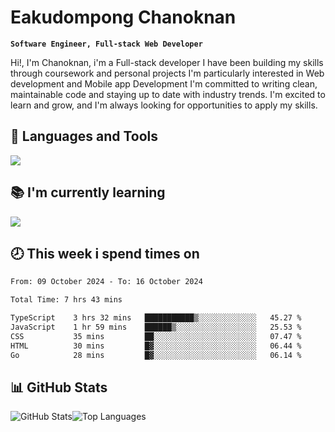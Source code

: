 # Eakudompong Chanoknan

**`Software Engineer, Full-stack Web Developer`**

<p>Hi!, I'm Chanoknan, i'm a Full-stack developer I have been building my skills
through coursework and personal projects I'm particularly interested in Web development
and Mobile app Development I'm committed to writing clean, maintainable
code and staying up to date with industry trends. I'm excited to learn
and grow, and I'm always looking for opportunities to apply my skills.</p>

## 🔧 Languages and Tools

  <a href="https://skillicons.dev">
    <img src="https://skillicons.dev/icons?i=typescript,javascript,html,css,php,java,python,laravel,nodejs,mongodb,react,nextjs,tailwind,mysql,planetscale,postgres,firebase&perline=9" />
  </a>
  
## 📚 I'm currently learning
  <a href="https://skillicons.dev">
    <img src="https://skillicons.dev/icons?i=go,rust,kotlin,androidstudio,graphql,docker,kubernetes,gcp,aws" />
  </a>

## 🕗 This week i spend times on

<!--START_SECTION:waka-->

```txt
From: 09 October 2024 - To: 16 October 2024

Total Time: 7 hrs 43 mins

TypeScript    3 hrs 32 mins   ███████████▒░░░░░░░░░░░░░   45.27 %
JavaScript    1 hr 59 mins    ██████▒░░░░░░░░░░░░░░░░░░   25.53 %
CSS           35 mins         ██░░░░░░░░░░░░░░░░░░░░░░░   07.47 %
HTML          30 mins         █▓░░░░░░░░░░░░░░░░░░░░░░░   06.44 %
Go            28 mins         █▓░░░░░░░░░░░░░░░░░░░░░░░   06.14 %
```

<!--END_SECTION:waka-->

## 📊 GitHub Stats

<p style="display: flex">
  <img alt="GitHub Stats" src="https://github-readme-stats.vercel.app/api?username=EC-9624&show_icons=true&theme=gruvbox&count_private=true"/>
  <img alt="Top Languages" src="https://github-readme-stats.vercel.app/api/top-langs/?username=EC-9624&layout=compact&theme=gruvbox" />  
</p>
